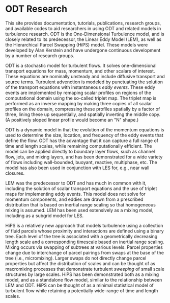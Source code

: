 ODT Research
=============================

This site provides documentation, tutorials, publications, research groups, and available codes to aid researchers in using ODT and related models in turbulence research. ODT is the One-Dimensional Turbulence model, and is closely related to its predecessor, the Linear Eddy Model (LEM), as well as the Hierarchical Parcel Swapping (HiPS) model. These models were developed by Alan Kerstein and have undergone continuous development by a number of research groups.

ODT is a stochastic model for turbulent flows. It solves one-dimensional transport equations for mass, momentum, and other scalars of interest. These equations are nominally unsteady and include diffusive transport and source terms. Turbulent advenction is modeled by punctuating the solution of the transport equations with instantaneous *eddy events*. These eddy events are implemented by remaping scalar profiles on regions of the computational domain using the so-called triplet map. The triplet map is performed as an inverse mapping by making three copies of all scalar profiles on the domain, compressing these profiles spatially by a factor of three, lining these up sequentially, and spatially inverting the middle copy. (A positively sloped linear profile would become an "N" shape.) 

ODT is a dynamic model in that the evolution of the momentum equations is used to determine the size, location, and frequency of the eddy events that define the flow. ODT has the advantage that it can capture a full range of time and length scales, while remaining computationally efficient. The model can be applied directly to boundary layer flows, such as channel flow, jets, and mixing layers, and has been demonstrated for a wide variety of flows including wall-bounded, buoyant, reactive, multiphase, etc. The model has also been used in conjunction with LES for, e.g., near wall closures.  

LEM was the predecessor to ODT and has much in common with it, including the solution of scalar transport equations and the use of triplet maps for implementing eddy events. This model does not solve for momentum components, and eddies are drawn from a prescribed distribution that is based on inertial range scaling so that homogeneous mixing is assumed. LEM has been used extensively as a mixing model, including as a subgrid model for LES. 

HiPS is a relatively new approach that models turbulence using a collection of fluid parcels whose proximity and interactions are defined using a binary tree. Each level of the tree is associated with a geometrically decreasing length scale and a corresponding timescale based on inertial range scaling. Mixing occurs via swapping of subtrees at various levels. Parcel properties change due to interchange of parcel pairings from swaps at the base of the tree (i.e., micromixing). Larger swaps do not directly change parcel properties but affect the distribution of scales and can be thought of as macromixing processes that demonstrate turbulent *sweeping* of small scale structures by large scales. HiPS has been demonstrated both as a mixing model, and as a standalone flow model, similar to the relationship between LEM and ODT. HiPS can be thought of as a minimal statistical model of turbulent flow while retaining a potentially wide-range of time and length scales.
